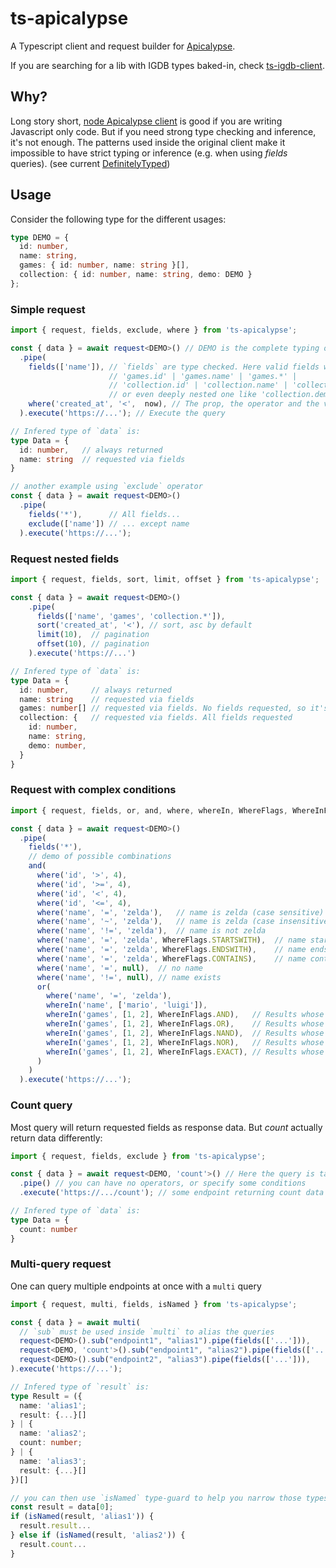 # ts-apicalypse

A Typescript client and request builder for [Apicalypse](https://apicalypse.io/).

If you are searching for a lib with IGDB types baked-in, check [ts-igdb-client](https://github.com/magne4000/ts-apicalypse/tree/main/ts-igdb).

## Why?
Long story short, [node Apicalypse client](https://www.npmjs.com/package/apicalypse) is good if you are writing
Javascript only code. But if you need strong type checking and inference, it's not enough.
The patterns used inside the original client make it impossible to have strict typing or inference
(e.g. when using _fields_ queries). (see current [DefinitelyTyped](https://www.npmjs.com/package/@types/apicalypse))

## Usage
Consider the following type for the different usages:
```ts
type DEMO = {
  id: number,
  name: string,
  games: { id: number, name: string }[],
  collection: { id: number, name: string, demo: DEMO }
};
```

### Simple request
```ts
import { request, fields, exclude, where } from 'ts-apicalypse';

const { data } = await request<DEMO>() // DEMO is the complete typing of the objects that can be returned by the endpoint
  .pipe(
    fields(['name']), // `fields` are type checked. Here valid fields would be 'id' | 'name' | 'games' | 'collection' |
                      // 'games.id' | 'games.name' | 'games.*' |
                      // 'collection.id' | 'collection.name' | 'collection.*'
                      // or even deeply nested one like 'collection.demo.name' or 'collection.demo.games.*', etc.
    where('created_at', '<',  now), // The prop, the operator and the value are type checked
  ).execute('https://...'); // Execute the query

// Infered type of `data` is:
type Data = {
  id: number,   // always returned
  name: string  // requested via fields
}

// another example using `exclude` operator
const { data } = await request<DEMO>()
  .pipe(
    fields('*'),      // All fields...
    exclude(['name']) // ... except name
  ).execute('https://...');
```

### Request nested fields
```ts
import { request, fields, sort, limit, offset } from 'ts-apicalypse';

const { data } = await request<DEMO>()
    .pipe(
      fields(['name', 'games', 'collection.*']),
      sort('created_at', '<'), // sort, asc by default
      limit(10),  // pagination
      offset(10), // pagination
    ).execute('https://...')

// Infered type of `data` is:
type Data = {
  id: number,     // always returned
  name: string    // requested via fields
  games: number[] // requested via fields. No fields requested, so it's only an array of IDs
  collection: {   // requested via fields. All fields requested
    id: number,
    name: string,
    demo: number,
  }  
}
```

### Request with complex conditions
```ts
import { request, fields, or, and, where, whereIn, WhereFlags, WhereInFlags } from 'ts-apicalypse';

const { data } = await request<DEMO>()
  .pipe(
    fields('*'),
    // demo of possible combinations 
    and(
      where('id', '>', 4),
      where('id', '>=', 4),
      where('id', '<', 4),
      where('id', '<=', 4),
      where('name', '=', 'zelda'),   // name is zelda (case sensitive)
      where('name', '~', 'zelda'),   // name is zelda (case insensitive)
      where('name', '!=', 'zelda'),  // name is not zelda
      where('name', '=', 'zelda', WhereFlags.STARTSWITH),  // name starts with zelda (also works with ~)
      where('name', '=', 'zelda', WhereFlags.ENDSWITH),    // name ends with zelda (also works with ~)
      where('name', '=', 'zelda', WhereFlags.CONTAINS),    // name contains zelda (also works with ~)
      where('name', '=', null),  // no name
      where('name', '!=', null), // name exists
      or(
        where('name', '=', 'zelda'),
        whereIn('name', ['mario', 'luigi']),
        whereIn('games', [1, 2], WhereInFlags.AND),   // Results whose games ids includes 1 and 2
        whereIn('games', [1, 2], WhereInFlags.OR),    // Results whose games ids includes 1 or 2
        whereIn('games', [1, 2], WhereInFlags.NAND),  // Results whose games ids does not contain both 1 and 2, but can be 1 or 2
        whereIn('games', [1, 2], WhereInFlags.NOR),   // Results whose games ids does not contain 1 or does not contain 2
        whereIn('games', [1, 2], WhereInFlags.EXACT), // Results whose exclusive games ids are 1 and 2
      )
    )
  ).execute('https://...');
```

### Count query
Most query will return requested fields as response data. But _count_ actually return data differently:
```ts
import { request, fields, exclude } from 'ts-apicalypse';

const { data } = await request<DEMO, 'count'>() // Here the query is tagged as a "count" query
  .pipe() // you can have no operators, or specify some conditions
  .execute('https://.../count'); // some endpoint returning count data

// Infered type of `data` is:
type Data = {
  count: number
}
```

### Multi-query request
One can query multiple endpoints at once with a `multi` query
```ts
import { request, multi, fields, isNamed } from 'ts-apicalypse';

const { data } = await multi(
  // `sub` must be used inside `multi` to alias the queries
  request<DEMO>().sub("endpoint1", "alias1").pipe(fields(['...'])),
  request<DEMO, 'count'>().sub("endpoint1", "alias2").pipe(fields(['...'])),
  request<DEMO>().sub("endpoint2", "alias3").pipe(fields(['...'])),
).execute('https://...');

// Infered type of `result` is:
type Result = ({
  name: 'alias1';
  result: {...}[]
} | {
  name: 'alias2';
  count: number;
} | {
  name: 'alias3';
  result: {...}[]
})[]

// you can then use `isNamed` type-guard to help you narrow those types
const result = data[0];
if (isNamed(result, 'alias1')) {
  result.result...
} else if (isNamed(result, 'alias2')) {
  result.count...
}
```
